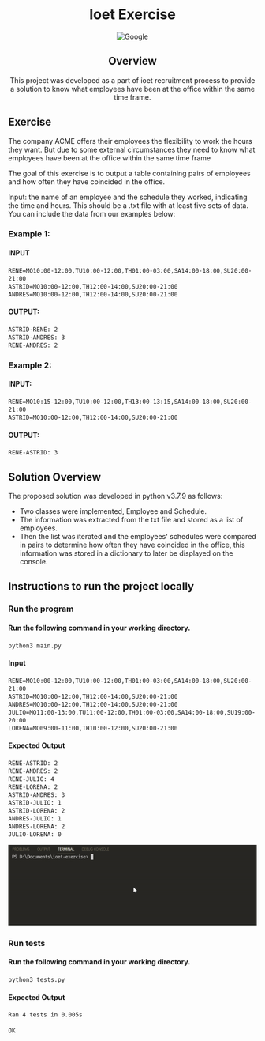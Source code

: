 <div align="center">

# Ioet Exercise

</div>

<p align="center">
  <a href="https://devlibrary.withgoogle.com/products/android/repos/skydoves-pokedex"><img alt="Google" src="https://img.shields.io/badge/python-v3.7.9-success?style=flat&logo=python"/></a>
</p>


<div align="center">
  
  ## Overview
  
</div>

<p align="center">
  This project was developed as a part of ioet recruitment process to provide a solution to know what employees have been at the office within the same time frame.
</p>

## Exercise

<p>
The company ACME offers their employees the flexibility to work the hours they want. But due to some external circumstances they need to know what employees have been at the office within the same time frame
</p>
<p>
The goal of this exercise is to output a table containing pairs of employees and how often they have coincided in the office.
</p>
<p>
Input: the name of an employee and the schedule they worked, indicating the time and hours. This should be a .txt file with at least five sets of data. You can include the data from our examples below:
</p>

### Example 1:

#### INPUT
```
RENE=MO10:00-12:00,TU10:00-12:00,TH01:00-03:00,SA14:00-18:00,SU20:00-21:00
ASTRID=MO10:00-12:00,TH12:00-14:00,SU20:00-21:00
ANDRES=MO10:00-12:00,TH12:00-14:00,SU20:00-21:00
```

#### OUTPUT:
```
ASTRID-RENE: 2
ASTRID-ANDRES: 3
RENE-ANDRES: 2
```

### Example 2:

#### INPUT:
```
RENE=MO10:15-12:00,TU10:00-12:00,TH13:00-13:15,SA14:00-18:00,SU20:00-21:00
ASTRID=MO10:00-12:00,TH12:00-14:00,SU20:00-21:00
```

#### OUTPUT:
```
RENE-ASTRID: 3
```

## Solution Overview
The proposed solution was developed in python v3.7.9 as follows:
* Two classes were implemented, Employee and Schedule.
* The information was extracted from the txt file and stored as a list of employees.
* Then the list was iterated and the employees' schedules were compared in pairs to determine how often they have coincided in the office, this information was stored in a dictionary to later be displayed on the console.

## Instructions to run the project locally
### Run the program

#### Run the following command in your working directory.

```
python3 main.py
```

#### Input
```
RENE=MO10:00-12:00,TU10:00-12:00,TH01:00-03:00,SA14:00-18:00,SU20:00-21:00
ASTRID=MO10:00-12:00,TH12:00-14:00,SU20:00-21:00
ANDRES=MO10:00-12:00,TH12:00-14:00,SU20:00-21:00
JULIO=MO11:00-13:00,TU11:00-12:00,TH01:00-03:00,SA14:00-18:00,SU19:00-20:00
LORENA=MO09:00-11:00,TH10:00-12:00,SU20:00-21:00
```

#### Expected Output
```
RENE-ASTRID: 2
RENE-ANDRES: 2  
RENE-JULIO: 4   
RENE-LORENA: 2  
ASTRID-ANDRES: 3
ASTRID-JULIO: 1 
ASTRID-LORENA: 2
ANDRES-JULIO: 1 
ANDRES-LORENA: 2
JULIO-LORENA: 0
```

<img src="./preview/execution.gif"/>

### Run tests

#### Run the following command in your working directory.

```
python3 tests.py
```
#### Expected Output
```
Ran 4 tests in 0.005s

OK
```